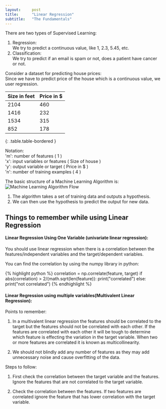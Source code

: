 ```yaml
---
layout:     post
title:      "Linear Regression"
subtitle:   "The Fundamentals"
---
```


There are two types of Supervised Learning:  
1. Regression:  
We try to predict a continuous value, like 1, 2.3, 5.45, etc.  
2. Classification:  
We try to predict if an email is spam or not, does a patient have cancer
or not.  


Consider a dataset for predicting house prices:  
Since we have to predict price of the house which is a continuous
value, we user regression.

| Size in feet | Price in $ |
| --- | --- |
| 2104 | 460 |
| 1416 | 232 |
| 1534 | 315 |
| 852 | 178 |
{: .table.table-bordered }

Notation:  
'm': number of features ( 1 )  
'x': input variables or features ( Size of house )  
'y': output variable or target ( Price in $ )  
'n': number of training examples ( 4 )  

The basic structure of a Machine Learning Algorithm is:
![Machine Learning Algorithm
Flow](../../img/machine_learning_algorithm.png)

1. The algorithm takes a set of training data and outputs a hypothesis.
2. We can then use the hypothesis to predict the output for new data.

## Things to remember while using Linear Regression

#### Linear Regression Using One Variable (univariate linear regression):

You should use linear regression when there is a correlation between the
features/independent variables and the target/dependent variables.

You can find the correlation by using the numpy library in python:

{% highlight python %}
correlation = np.correlate(feature, target)
if abs(correlation) > 2/(math.sqrt(len(feature)):
    print("correlated")
else:
    print("not correlated")
{% endhighlight %}  

#### Linear Regression using multiple variables(Multivalent Linear Regression):

Points to remember:

1. In a multivalent linear regression the features should be correlated
to the target but the features should not be correlated with each other.
If the features are correlated with each other it will be tough to
determine which feature is effecting the variation in the target
variable. When two or more features are correlated it is known as
multicollinearity.

2. We should not blindly add any number of features as they may add unnecessary noise and cause overfitting of the data.

Steps to follow:

1. First check the correlation between the target variable and the features. Ignore the features that are not correlated to the target
variable.

2. Check  the correlation between the features. If two features are correlated ignore the feature that has lower correlation with the
target variable.
